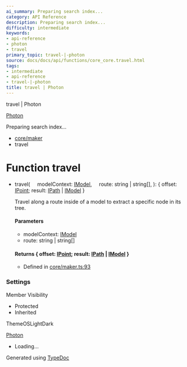 ```yaml
---
ai_summary: Preparing search index...
category: API Reference
description: Preparing search index...
difficulty: intermediate
keywords:
- api-reference
- photon
- travel
primary_topic: travel-|-photon
source: docs/docs/api/functions/core_core.travel.html
tags:
- intermediate
- api-reference
- travel-|-photon
title: travel | Photon
---
```

travel | Photon

[Photon](../index.md)




Preparing search index...

* [core/maker](../modules/core_maker.md)
* travel

# Function travel

* travel(
      modelContext: [IModel](../interfaces/core_schema.IModel.md),
      route: string | string[],
  ): { offset: [IPoint](../interfaces/core_schema.IPoint.md); result: [IPath](../interfaces/core_schema.IPath.md) | [IModel](../interfaces/core_schema.IModel.md) }

  Travel along a route inside of a model to extract a specific node in its tree.

  #### Parameters

  + modelContext: [IModel](../interfaces/core_schema.IModel.md)
  + route: string | string[]

  #### Returns { offset: [IPoint](../interfaces/core_schema.IPoint.md); result: [IPath](../interfaces/core_schema.IPath.md) | [IModel](../interfaces/core_schema.IModel.md) }

  + Defined in [core/maker.ts:93](https://github.com/mwhite454/photon/blob/main/packages/photon/src/core/maker.ts#L93)

### Settings

Member Visibility

* Protected
* Inherited

ThemeOSLightDark

[Photon](../index.md)

* Loading...

Generated using [TypeDoc](https://typedoc.org/)
